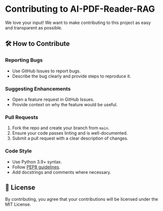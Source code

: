 # Contributing to AI-PDF-Reader-RAG

We love your input! We want to make contributing to this project as easy
and transparent as possible.

## 🛠 How to Contribute

### Reporting Bugs

-   Use GitHub Issues to report bugs.
-   Describe the bug clearly and provide steps to reproduce it.

### Suggesting Enhancements

-   Open a feature request in GitHub Issues.
-   Provide context on why the feature would be useful.

### Pull Requests

1.  Fork the repo and create your branch from `main`.
2.  Ensure your code passes linting and is well-documented.
3.  Submit a pull request with a clear description of changes.

### Code Style

-   Use Python 3.9+ syntax.
-   Follow [PEP8 guidelines](https://peps.python.org/pep-0008/).
-   Add docstrings and comments where necessary.

## 📜 License

By contributing, you agree that your contributions will be licensed
under the MIT License.
